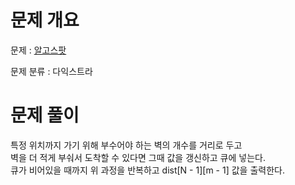# 문제 개요

문제 : [알고스팟](https://www.acmicpc.net/problem/1261)

문제 분류 : 다익스트라

# 문제 풀이

특정 위치까지 가기 위해 부수어야 하는 벽의 개수를 거리로 두고  
벽을 더 적게 부숴서 도착할 수 있다면 그때 값을 갱신하고 큐에 넣는다.  
큐가 비어있을 때까지 위 과정을 반복하고 dist[N - 1][m - 1] 값을 출력한다.

